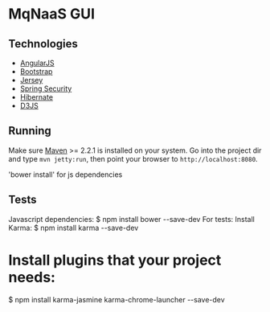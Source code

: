 MqNaaS GUI
================

Technologies
------------

* [AngularJS](http://angularjs.org/)
* [Bootstrap](http://getbootstrap.com/)
* [Jersey](https://jersey.java.net/)
* [Spring Security](http://projects.spring.io/spring-security/)
* [Hibernate](http://hibernate.org/)
* [D3JS](http://d3js.org/)

Running
-------

Make sure [Maven](http://maven.apache.org/) >= 2.2.1 is installed on your system.
Go into the project dir and type `mvn jetty:run`, then point your browser to `http://localhost:8080`.

'bower install' for js dependencies

Tests
-------
Javascript dependencies:
$ npm install bower --save-dev
For tests:
Install Karma:
$ npm install karma --save-dev
# Install plugins that your project needs:
$ npm install karma-jasmine karma-chrome-launcher --save-dev


